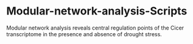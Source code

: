 # Modular-network-analysis-Scripts
Modular network analysis reveals central regulation points of the Cicer transcriptome in the presence and absence of drought stress.
